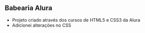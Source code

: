 ## Babearia Alura
- Projeto criado através dos cursos de HTML5 e CSS3 da Alura
- Adicionei alterações no CSS
